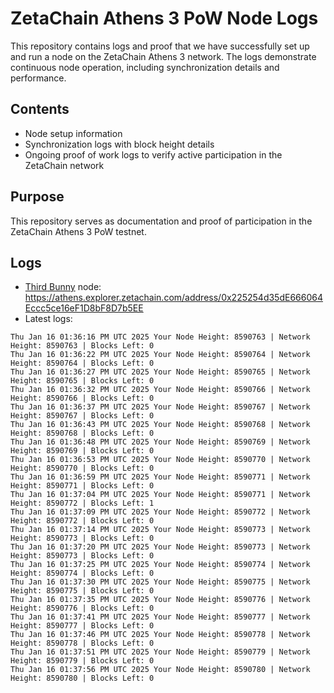 # ZetaChain Athens 3 PoW Node Logs
This repository contains logs and proof that we have successfully set up and run a node on the ZetaChain Athens 3 network. The logs demonstrate continuous node operation, including synchronization details and performance.

## Contents
- Node setup information
- Synchronization logs with block height details
- Ongoing proof of work logs to verify active participation in the ZetaChain network

## Purpose
This repository serves as documentation and proof of participation in the ZetaChain Athens 3 PoW testnet.

## Logs

- [Third Bunny](https://thirdbunny.xyz/) node: https://athens.explorer.zetachain.com/address/0x225254d35dE666064Eccc5ce16eF1D8bF8D7b5EE
- Latest logs:
```
Thu Jan 16 01:36:16 PM UTC 2025 Your Node Height: 8590763 | Network Height: 8590763 | Blocks Left: 0
Thu Jan 16 01:36:22 PM UTC 2025 Your Node Height: 8590764 | Network Height: 8590764 | Blocks Left: 0
Thu Jan 16 01:36:27 PM UTC 2025 Your Node Height: 8590765 | Network Height: 8590765 | Blocks Left: 0
Thu Jan 16 01:36:32 PM UTC 2025 Your Node Height: 8590766 | Network Height: 8590766 | Blocks Left: 0
Thu Jan 16 01:36:37 PM UTC 2025 Your Node Height: 8590767 | Network Height: 8590767 | Blocks Left: 0
Thu Jan 16 01:36:43 PM UTC 2025 Your Node Height: 8590768 | Network Height: 8590768 | Blocks Left: 0
Thu Jan 16 01:36:48 PM UTC 2025 Your Node Height: 8590769 | Network Height: 8590769 | Blocks Left: 0
Thu Jan 16 01:36:53 PM UTC 2025 Your Node Height: 8590770 | Network Height: 8590770 | Blocks Left: 0
Thu Jan 16 01:36:59 PM UTC 2025 Your Node Height: 8590771 | Network Height: 8590771 | Blocks Left: 0
Thu Jan 16 01:37:04 PM UTC 2025 Your Node Height: 8590771 | Network Height: 8590772 | Blocks Left: 1
Thu Jan 16 01:37:09 PM UTC 2025 Your Node Height: 8590772 | Network Height: 8590772 | Blocks Left: 0
Thu Jan 16 01:37:14 PM UTC 2025 Your Node Height: 8590773 | Network Height: 8590773 | Blocks Left: 0
Thu Jan 16 01:37:20 PM UTC 2025 Your Node Height: 8590773 | Network Height: 8590773 | Blocks Left: 0
Thu Jan 16 01:37:25 PM UTC 2025 Your Node Height: 8590774 | Network Height: 8590774 | Blocks Left: 0
Thu Jan 16 01:37:30 PM UTC 2025 Your Node Height: 8590775 | Network Height: 8590775 | Blocks Left: 0
Thu Jan 16 01:37:35 PM UTC 2025 Your Node Height: 8590776 | Network Height: 8590776 | Blocks Left: 0
Thu Jan 16 01:37:41 PM UTC 2025 Your Node Height: 8590777 | Network Height: 8590777 | Blocks Left: 0
Thu Jan 16 01:37:46 PM UTC 2025 Your Node Height: 8590778 | Network Height: 8590778 | Blocks Left: 0
Thu Jan 16 01:37:51 PM UTC 2025 Your Node Height: 8590779 | Network Height: 8590779 | Blocks Left: 0
Thu Jan 16 01:37:56 PM UTC 2025 Your Node Height: 8590780 | Network Height: 8590780 | Blocks Left: 0
```
